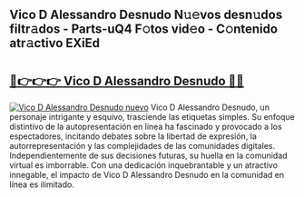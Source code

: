 ## Vico D Alessandro Desnudo N𝚞𝚎vos desn𝚞dos filtr𝚊dos - Parts-uQ4 F𝚘tos vid𝚎o - C𝚘ntenido atr𝚊ctivo EXiEd

# <h2><a href="http://mb9q2o.tromn.icu/?c=Vico+D+Alessandro+Desnudo">🔗👉👉👉 Vico D Alessandro Desnudo 🔗🔗</a></h2>

[![Vico D Alessandro Desnudo nuevo](https://i.imgur.com/pEAQMta.gif)](http://mb9q2o.tromn.icu/?c=Vico+D+Alessandro+Desnudo)
Vico D Alessandro Desnudo, un personaje intrigante y esquivo, trasciende las etiquetas simples. Su enfoque distintivo de la autopresentación en línea ha fascinado y provocado a los espectadores, incitando debates sobre la libertad de expresión, la autorrepresentación y las complejidades de las comunidades digitales. Independientemente de sus decisiones futuras, su huella en la comunidad virtual es imborrable. Con una dedicación inquebrantable y un atractivo innegable, el impacto de Vico D Alessandro Desnudo en la comunidad en línea es ilimitado.

